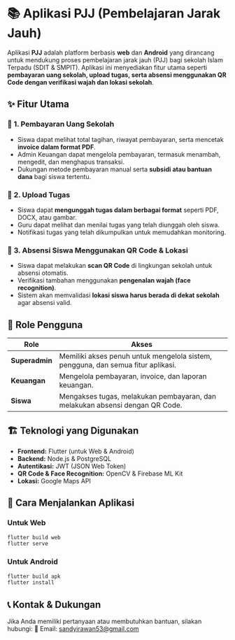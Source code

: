 # 📚 Aplikasi PJJ (Pembelajaran Jarak Jauh)

Aplikasi **PJJ** adalah platform berbasis **web** dan **Android** yang dirancang untuk mendukung proses pembelajaran jarak jauh (PJJ) bagi sekolah Islam Terpadu (SDIT & SMPIT). Aplikasi ini menyediakan fitur utama seperti **pembayaran uang sekolah, upload tugas, serta absensi menggunakan QR Code dengan verifikasi wajah dan lokasi sekolah**.

## ✨ **Fitur Utama**

### 🔹 **1. Pembayaran Uang Sekolah**
- Siswa dapat melihat total tagihan, riwayat pembayaran, serta mencetak **invoice dalam format PDF**.
- Admin Keuangan dapat mengelola pembayaran, termasuk menambah, mengedit, dan menghapus transaksi.
- Dukungan metode pembayaran manual serta **subsidi atau bantuan dana** bagi siswa tertentu.

### 📄 **2. Upload Tugas**
- Siswa dapat **mengunggah tugas dalam berbagai format** seperti PDF, DOCX, atau gambar.
- Guru dapat melihat dan menilai tugas yang telah diunggah oleh siswa.
- Notifikasi tugas yang telah dikumpulkan untuk memudahkan monitoring.

### 📍 **3. Absensi Siswa Menggunakan QR Code & Lokasi**
- Siswa dapat melakukan **scan QR Code** di lingkungan sekolah untuk absensi otomatis.
- Verifikasi tambahan menggunakan **pengenalan wajah (face recognition)**.
- Sistem akan memvalidasi **lokasi siswa harus berada di dekat sekolah** agar absensi valid.

## 👤 **Role Pengguna**

| Role | Akses |
|------|-------|
| **Superadmin** | Memiliki akses penuh untuk mengelola sistem, pengguna, dan semua fitur aplikasi. |
| **Keuangan** | Mengelola pembayaran, invoice, dan laporan keuangan. |
| **Siswa** | Mengakses tugas, melakukan pembayaran, dan melakukan absensi dengan QR Code. |

## 🏗 **Teknologi yang Digunakan**
- **Frontend:** Flutter (untuk Web & Android)
- **Backend:** Node.js & PostgreSQL
- **Autentikasi:** JWT (JSON Web Token)
- **QR Code & Face Recognition:** OpenCV & Firebase ML Kit
- **Lokasi:** Google Maps API

## 🚀 **Cara Menjalankan Aplikasi**
### **Untuk Web**
```sh
flutter build web
flutter serve
```
### **Untuk Android**
```sh
flutter build apk
flutter install
```

## 📞 **Kontak & Dukungan**
Jika Anda memiliki pertanyaan atau membutuhkan bantuan, silakan hubungi:
📧 Email: sandyirawan53@gmail.com
